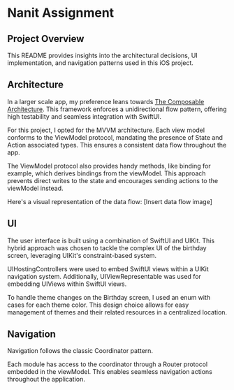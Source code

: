 # Nanit Assignment

## Project Overview

This README provides insights into the architectural decisions, UI implementation, and navigation patterns used in this iOS project.

## Architecture
In a larger scale app, my preference leans towards [The Composable Architecture](https://www.pointfree.co/collections/composable-architecture). This framework enforces a unidirectional flow pattern, offering high testability and seamless integration with SwiftUI.

For this project, I opted for the MVVM architecture. Each view model conforms to the ViewModel protocol, mandating the presence of State and Action associated types. This ensures a consistent data flow throughout the app. 

The ViewModel protocol also provides handy methods, like binding for example, which derives bindings from the viewModel. This approach prevents direct writes to the state and encourages sending actions to the viewModel instead.

Here's a visual representation of the data flow: [Insert data flow image]

## UI
The user interface is built using a combination of SwiftUI and UIKit. This hybrid approach was chosen to tackle the complex UI of the birthday screen, leveraging UIKit's constraint-based system. 

UIHostingControllers were used to embed SwiftUI views within a UIKit navigation system. Additionally, UIViewRepresentable was used for embedding UIViews within SwiftUI views.

To handle theme changes on the Birthday screen, I used an enum with cases for each theme color. This design choice allows for easy management of themes and their related resources in a centralized location.

## Navigation
Navigation follows the classic Coordinator pattern. 

Each module has access to the coordinator through a Router protocol embedded in the viewModel. This enables seamless navigation actions throughout the application.
